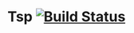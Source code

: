 # Tsp [![Build Status](https://github.com/Matyxus/Tsp.jl/actions/workflows/CI.yml/badge.svg?branch=main)](https://github.com/Matyxus/Tsp.jl/actions/workflows/CI.yml?query=branch%3Amain)
